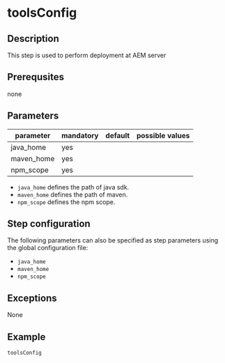 # toolsConfig

## Description
This step is used to perform deployment at AEM server

## Prerequsites
none

## Parameters

| parameter | mandatory | default | possible values |
| ----------|-----------|---------|-----------------|
| java_home | yes |  |  | 'config.JAVA_HOME' |
| maven_home | yes |  |  | 'config.MAVEN_HOME'|
| npm_scope | yes |  |  | 'config.NPM_SCOPE' |


* `java_home` defines the path of java sdk.
* `maven_home` defines the path of maven.
* `npm_scope` defines the npm scope.

## Step configuration
The following parameters can also be specified as step parameters using the global configuration file:

* `java_home`
* `maven_home`
* `npm_scope`

## Exceptions

None

## Example

```groovy
toolsConfig
```
